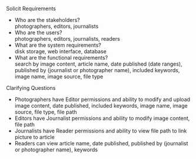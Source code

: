 Solicit Requirements
- Who are the stakeholders?<br />
photographers, editors, journalists
- Who are the users?<br />
photographers, editors, journalists, readers
- What are the system requirements?<br />
disk storage, web interface, database
- What are the functional requirements?<br />
search by image content, article name, date published (date ranges), published by (journalist or photographer name), included keywords, image name, image source, file type<br />


Clarifying Questions
- Photographers have Editor permissions and ability to modify and upload image content, date published, included keywords, image name, image source, file type, file path<br />
- Editors have Journalist permissions and ability to modify image content, file path<br />
- Journalists have Reader permissions and ability to view file path to link picture to article<br />
- Readers can view article name, date published, published by (journalist or photographer name), keywords<br />
